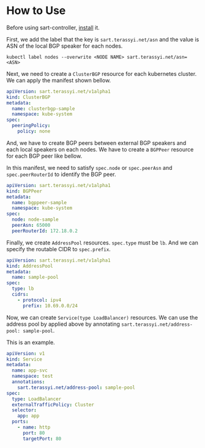 # How to Use

Before using sart-controller, [install](install.md) it.

First, we add the label that the key is `sart.terassyi.net/asn` and the value is ASN of the local BGP speaker for each nodes.

```console
kubectl label nodes --overwrite <NODE NAME> sart.terassyi.net/asn=<ASN>
```

Next, we need to create a `ClusterBGP` resource for each kubernetes cluster.
We can apply the manifest shown bellow.

```yaml
apiVersion: sart.terassyi.net/v1alpha1
kind: ClusterBGP
metadata:
  name: clusterbgp-sample
  namespace: kube-system
spec:
  peeringPolicy:
    policy: none
```

And, we have to create BGP peers between external BGP speakers and each local speakers on each nodes.
We have to create a `BGPPeer` resource for each BGP peer like bellow.

In this manifest, we need to satisfy `spec.node` or `spec.peerAsn` and `spec.peerRouterId` to identify the BGP peer.

```yaml
apiVersion: sart.terassyi.net/v1alpha1
kind: BGPPeer
metadata:
  name: bgppeer-sample
  namespace: kube-system
spec:
  node: node-sample
  peerAsn: 65000
  peerRouterId: 172.18.0.2
```

Finally, we create `AddressPool` resources.
`spec.type` must be `lb`.
And we can specify the routable CIDR to `spec.prefix`.

```yaml
apiVersion: sart.terassyi.net/v1alpha1
kind: AddressPool
metadata:
  name: sample-pool
spec:
  type: lb
  cidrs:
    - protocol: ipv4
      prefix: 10.69.0.0/24
```

Now, we can create `Service(type LoadBalancer)` resources.
We can use the address pool by applied above by annotating `sart.terassyi.net/address-pool: sample-pool`.

This is an example.

```yaml
apiVersion: v1
kind: Service
metadata:
  name: app-svc
  namespace: test
  annotations:
    sart.terassyi.net/address-pool: sample-pool
spec:
  type: LoadBalancer
  externalTrafficPolicy: Cluster
  selector:
    app: app
  ports:
    - name: http
      port: 80
      targetPort: 80
```

